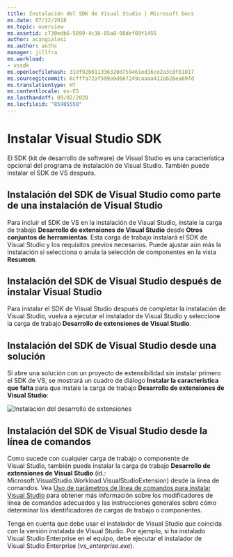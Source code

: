 ```yaml
---
title: Instalación del SDK de Visual Studio | Microsoft Docs
ms.date: 07/12/2018
ms.topic: overview
ms.assetid: c730edb6-5099-4c16-85a8-08def09f1455
author: acangialosi
ms.author: anthc
manager: jillfra
ms.workload:
- vssdk
ms.openlocfilehash: 31df92b011336320d759461ed16ce2a3c8f61017
ms.sourcegitcommit: 6cfffa72af599a9d667249caaaa411bb28ea69fd
ms.translationtype: HT
ms.contentlocale: es-ES
ms.lasthandoff: 09/02/2020
ms.locfileid: "85905550"
---
```

# <a name="install-the-visual-studio-sdk"></a>Instalar Visual Studio SDK

El SDK (kit de desarrollo de software) de Visual Studio es una característica opcional del programa de instalación de Visual Studio. También puede instalar el SDK de VS después.

## <a name="install-the-visual-studio-sdk-as-part-of-a-visual-studio-installation"></a>Instalación del SDK de Visual Studio como parte de una instalación de Visual Studio

Para incluir el SDK de VS en la instalación de Visual Studio, instale la carga de trabajo **Desarrollo de extensiones de Visual Studio** desde **Otros conjuntos de herramientas**. Esta carga de trabajo instalará el SDK de Visual Studio y los requisitos previos necesarios. Puede ajustar aún más la instalación si selecciona o anula la selección de componentes en la vista **Resumen**.

## <a name="install-the-visual-studio-sdk-after-installing-visual-studio"></a>Instalación del SDK de Visual Studio después de instalar Visual Studio

Para instalar el SDK de Visual Studio después de completar la instalación de Visual Studio, vuelva a ejecutar el instalador de Visual Studio y seleccione la carga de trabajo **Desarrollo de extensiones de Visual Studio**.

## <a name="install-the-visual-studio-sdk-from-a-solution"></a>Instalación del SDK de Visual Studio desde una solución

Si abre una solución con un proyecto de extensibilidad sin instalar primero el SDK de VS, se mostrará un cuadro de diálogo **Instalar la característica que falta** para que instale la carga de trabajo **Desarrollo de extensiones de Visual Studio**:

![Instalación del desarrollo de extensiones](../extensibility/media/install-extension-development.png "Instalación del desarrollo de extensiones")

## <a name="install-the-visual-studio-sdk-from-the-command-line"></a>Instalación del SDK de Visual Studio desde la línea de comandos

Como sucede con cualquier carga de trabajo o componente de Visual Studio, también puede instalar la carga de trabajo **Desarrollo de extensiones de Visual Studio** (id.: Microsoft.VisualStudio.Workload.VisualStudioExtension) desde la línea de comandos. Vea [Uso de parámetros de línea de comandos para instalar Visual Studio](../install/use-command-line-parameters-to-install-visual-studio.md) para obtener más información sobre los modificadores de línea de comandos adecuados y las instrucciones generales sobre cómo determinar los identificadores de cargas de trabajo o componentes.

Tenga en cuenta que debe usar el instalador de Visual Studio que coincida con la versión instalada de Visual Studio. Por ejemplo, si ha instalado Visual Studio Enterprise en el equipo, debe ejecutar el instalador de Visual Studio Enterprise (*vs_enterprise.exe*).
